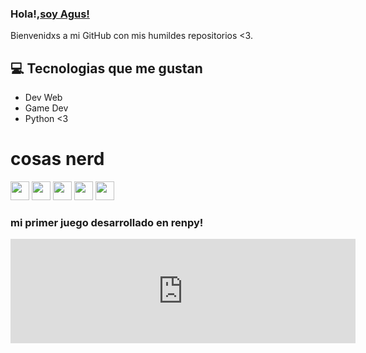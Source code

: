 
### Hola!,[soy Agus!](https://www.instagram.com/agusescobbar/)

Bienvenidxs a mi GitHub con mis humildes repositorios <3.

## :computer: Tecnologias que me gustan
* Dev Web
* Game Dev
* Python <3


# cosas nerd
<img src = 'https://github.com/MarikIshtar007/MarikIshtar007/blob/master/images/python2.png' height='30'/>
<img src = 'https://github.com/MarikIshtar007/MarikIshtar007/blob/master/images/html.svg' width='30'/>
<img src = 'https://github.com/MarikIshtar007/MarikIshtar007/blob/master/images/css.svg' width='30'/>
<img src = 'https://github.com/MarikIshtar007/MarikIshtar007/blob/master/images/js.svg' width='30'/>
<img src = 'https://github.com/MarikIshtar007/MarikIshtar007/blob/master/images/sql.svg' width='30'/>


### mi primer juego desarrollado en renpy!

<iframe frameborder="0" src="https://itch.io/embed/3660849" width="552" height="167"><a href="https://agusescobbar.itch.io/love-boys-in-sanma">Love Boys In Sanma by Agus Escobbar</a></iframe>


